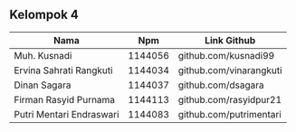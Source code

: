 ## Kelompok 4
Nama | Npm | Link Github
--------- | --------- | ---------
Muh. Kusnadi| 1144056| github.com/kusnadi99
Ervina Sahrati Rangkuti| 1144034 | github.com/vinarangkuti
Dinan Sagara| 1144037 | github.com/dsagara
Firman Rasyid Purnama| 1144113 | github.com/rasyidpur21
Putri Mentari Endraswari| 1144083 | github.com/putrimentari